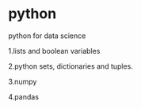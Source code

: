 # python
python for data science

1.lists and boolean variables

2.python sets, dictionaries and tuples.

3.numpy 

4.pandas
